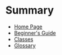 # Summary

* [Home Page](README.md)
* [Beginner's Guide](beginner/README.md)
* [Classes](classes/README.md)
* [Glossary](GLOSSARY.md)

